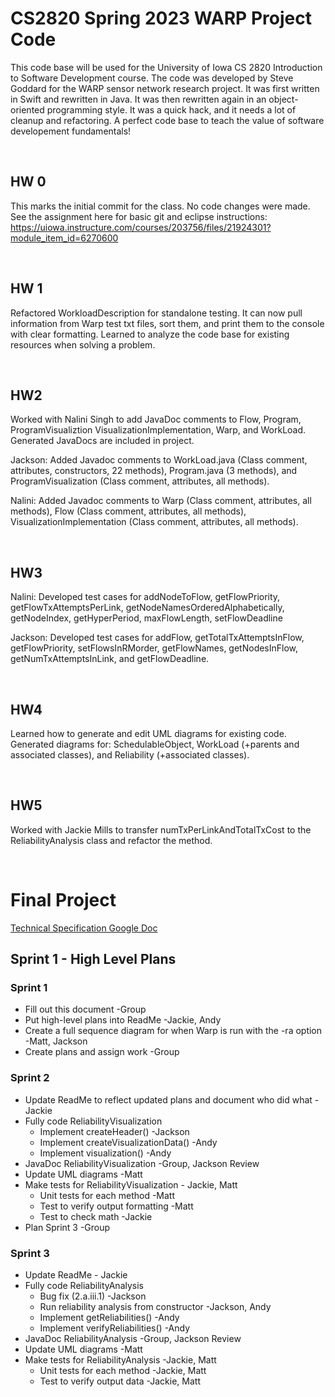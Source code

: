 # CS2820 Spring 2023 WARP Project Code
This code base will be used for the University of Iowa CS 2820 Introduction to Software
Development course. The code was developed by Steve Goddard for the WARP sensor network 
research project. It was first written in Swift and rewritten in Java. It was then 
rewritten again in an object-oriented programming style. It was a quick
hack, and it needs a lot of cleanup and refactoring. A perfect code base to teach
the value of software developement fundamentals!

<br>

## HW 0
This marks the initial commit for the class. No code changes were made. See the 
assignment here for basic git and eclipse instructions: 
https://uiowa.instructure.com/courses/203756/files/21924301?module_item_id=6270600

<br>

## HW 1
Refactored WorkloadDescription for standalone testing. It can now pull information from
Warp test txt files, sort them, and print them to the console with clear formatting.
Learned to analyze the code base for existing resources when solving a problem.

<br>

## HW2
Worked with Nalini Singh to add JavaDoc comments to Flow, Program, ProgramVisualiztion
VisualizationImplementation, Warp, and WorkLoad. Generated JavaDocs are included in
project.

Jackson: Added Javadoc comments to WorkLoad.java (Class comment, attributes, constructors, 22 methods), 
Program.java (3 methods), and ProgramVisualization (Class comment, attributes, all methods). 

Nalini: Added Javadoc comments to Warp (Class comment, attributes, all methods),
Flow (Class comment, attributes, all methods), VisualizationImplementation (Class comment, attributes, all methods).

<br>

## HW3
Nalini: Developed test cases for addNodeToFlow, getFlowPriority, getFlowTxAttemptsPerLink, getNodeNamesOrderedAlphabetically, getNodeIndex, getHyperPeriod,
maxFlowLength, setFlowDeadline

Jackson: Developed test cases for addFlow, getTotalTxAttemptsInFlow, getFlowPriority, setFlowsInRMorder, getFlowNames,
getNodesInFlow, getNumTxAttemptsInLink, and getFlowDeadline.

<br>

## HW4
Learned how to generate and edit UML diagrams for existing code. Generated diagrams for: SchedulableObject, WorkLoad (+parents and associated classes),
and Reliability (+associated classes).

<br>

## HW5
Worked with Jackie Mills to transfer numTxPerLinkAndTotalTxCost to the ReliabilityAnalysis class and refactor the method.

<br>

# Final Project

[Technical Specification Google Doc](https://docs.google.com/document/d/1YtgiXZ6dUqEybnEn1GiRPgqbS9u9EbHHVdMxRW4qAtI/edit?usp=sharing)

## Sprint 1 - High Level Plans

### Sprint 1

* Fill out this document -Group
* Put high-level plans into ReadMe -Jackie, Andy
* Create a full sequence diagram for when Warp is run with the -ra option -Matt, Jackson
* Create plans and assign work -Group

### Sprint 2

* Update ReadMe to reflect updated plans and document who did what -Jackie
* Fully code ReliabilityVisualization
    * Implement createHeader() -Jackson
    * Implement createVisualizationData() -Andy
    * Implement visualization() -Andy
* JavaDoc ReliabilityVisualization -Group, Jackson Review
* Update UML diagrams -Matt
* Make tests for ReliabilityVisualization - Jackie, Matt
    * Unit tests for each method -Matt
    * Test to verify output formatting -Matt
    * Test to check math -Jackie
* Plan Sprint 3 -Group

### Sprint 3

* Update ReadMe - Jackie
* Fully code ReliabilityAnalysis
    * Bug fix (2.a.iii.1) -Jackson
    * Run reliability analysis from constructor -Jackson, Andy
    * Implement getReliabilities() -Andy
    * Implement verifyReliabilities() -Andy
* JavaDoc ReliabilityAnalysis -Group, Jackson Review
* Update UML diagrams -Matt
* Make tests for ReliabilityAnalysis -Jackie, Matt
    * Unit tests for each method -Jackie, Matt
    * Test to verify output data -Jackie, Matt


